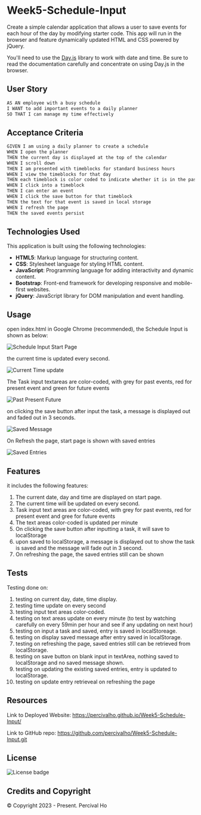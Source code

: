 # Week5-Schedule-Input

Create a simple calendar application that allows a user to save events for each hour of the day by modifying starter code. This app will run in the browser and feature dynamically updated HTML and CSS powered by jQuery.

You'll need to use the [Day.js](https://day.js.org/en/) library to work with date and time. Be sure to read the documentation carefully and concentrate on using Day.js in the browser.

## User Story

```md
AS AN employee with a busy schedule
I WANT to add important events to a daily planner
SO THAT I can manage my time effectively
```

## Acceptance Criteria

```md
GIVEN I am using a daily planner to create a schedule
WHEN I open the planner
THEN the current day is displayed at the top of the calendar
WHEN I scroll down
THEN I am presented with timeblocks for standard business hours
WHEN I view the timeblocks for that day
THEN each timeblock is color coded to indicate whether it is in the past, present, or future
WHEN I click into a timeblock
THEN I can enter an event
WHEN I click the save button for that timeblock
THEN the text for that event is saved in local storage
WHEN I refresh the page
THEN the saved events persist
```

## Technologies Used

This application is built using the following technologies:

- **HTML5**: Markup language for structuring content.
- **CSS**: Stylesheet language for styling HTML content.
- **JavaScript**: Programming language for adding interactivity and dynamic content.
- **Bootstrap**: Front-end framework for developing responsive and mobile-first websites.
- **jQuery**: JavaScript library for DOM manipulation and event handling.


## Usage

open index.html in Google Chrome (recommended), the Schedule Input is shown as below:

![Schedule Input Start Page](assets/images/start.png)

the current time is updated every second. 

![Current Time update](assets/images/time.png)

The Task input textareas are color-coded, with grey for past events, red for present event and green for future events

![Past Present Future](assets/images/textareas.png)

on clicking the save button after input the task, a message is displayed out and faded out in 3 seconds.

![Saved Message](assets/images/message.png)

On Refresh the page, start page is shown with saved entries

![Saved Entries](assets/images/start2.png)


## Features

it includes the following features:

1.  The current date, day and time are displayed on start page.
2.  The current time will be updated on every second.
3.  Task input text areas are color-coded, with grey for past events, red for present event and gree for future events
4.  The text areas color-coded is updated per minute
5.  On clicking the save button after inputting a task, it will save to localStorage
6.  upon saved to localStorage, a message is displayed out to show the task is saved and the message will fade out in 3 second.
7.  On refreshing the page, the saved entries still can be shown



## Tests

Testing done on:

1. testing on current day, date, time display.
2. testing time update on every second
3. testing input text areas color-coded.
4. testing on text areas update on every minute (to test by watching carefully on every 59min per hour and see if any updating on next hour)
5. testing on input a task and saved, entry is saved in localStoreage.
6. testing on display saved message after entry saved in localStorage.
7. testing on refreshing the page, saved entries still can be retrieved from localStorage.
8. testing on save button on blank input in textArea, nothing saved to localStorage and no saved message shown.
9. testing on updating the existing saved entries, entry is updated to localStorage.
10. testing on update entry retrieveal on refreshing the page




## Resources

Link to Deployed Website:
https://percivalho.github.io/Week5-Schedule-Input/

Link to GitHub repo:
https://github.com/percivalho/Week5-Schedule-Input.git


## License 

![License badge](https://img.shields.io/badge/license-MIT-blue.svg)


## Credits and Copyright 
&copy; Copyright 2023 - Present. Percival Ho